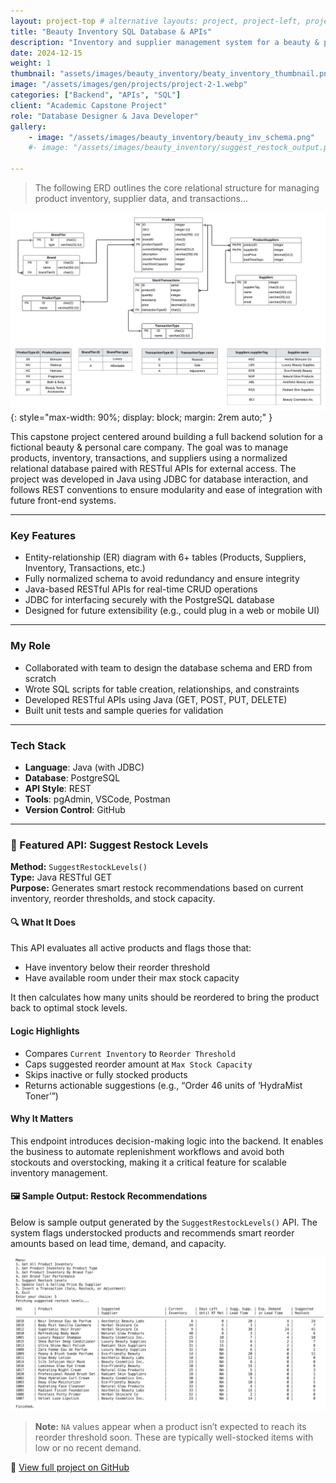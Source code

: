 ```yaml
---
layout: project-top # alternative layouts: project, project-left, project-right, project-top
title: "Beauty Inventory SQL Database & APIs"
description: "Inventory and supplier management system for a beauty & personal care company"
date: 2024-12-15
weight: 1
thumbnail: "assets/images/beauty_inventory/beaty_inventory_thumbnail.png"
image: "/assets/images/gen/projects/project-2-1.webp"
categories: ["Backend", "APIs", "SQL"]
client: "Academic Capstone Project"
role: "Database Designer & Java Developer"
gallery:
    - image: "/assets/images/beauty_inventory/beauty_inv_schema.png" 
    #- image: "/assets/images/beauty_inventory/suggest_restock_output.png" 

---
```


> The following ERD outlines the core relational structure for managing product inventory, supplier data, and transactions...

![ERD Diagram](assets/images/beauty_inventory/beauty_inv_schema.png){: style="max-width: 90%; display: block; margin: 2rem auto;" }


This capstone project centered around building a full backend solution for a fictional beauty & personal care company. The goal was to manage products, inventory, transactions, and suppliers using a normalized relational database paired with RESTful APIs for external access. The project was developed in Java using JDBC for database interaction, and follows REST conventions to ensure modularity and ease of integration with future front-end systems.

---

### Key Features
- Entity-relationship (ER) diagram with 6+ tables (Products, Suppliers, Inventory, Transactions, etc.)
- Fully normalized schema to avoid redundancy and ensure integrity
- Java-based RESTful APIs for real-time CRUD operations
- JDBC for interfacing securely with the PostgreSQL database
- Designed for future extensibility (e.g., could plug in a web or mobile UI)


---

### My Role
- Collaborated with team to design the database schema and ERD from scratch
- Wrote SQL scripts for table creation, relationships, and constraints
- Developed RESTful APIs using Java (GET, POST, PUT, DELETE)
- Built unit tests and sample queries for validation

---

### Tech Stack
- **Language**: Java (with JDBC)
- **Database**: PostgreSQL
- **API Style**: REST
- **Tools**: pgAdmin, VSCode, Postman
- **Version Control**: GitHub

---

### 🌟 Featured API: Suggest Restock Levels

**Method:** `SuggestRestockLevels()`  
**Type:** Java RESTful GET  
**Purpose:** Generates smart restock recommendations based on current inventory, reorder thresholds, and stock capacity.

#### 🔍 What It Does
This API evaluates all active products and flags those that:
- Have inventory below their reorder threshold
- Have available room under their max stock capacity

It then calculates how many units should be reordered to bring the product back to optimal stock levels.

#### Logic Highlights
- Compares `Current Inventory` to `Reorder Threshold`
- Caps suggested reorder amount at `Max Stock Capacity`
- Skips inactive or fully stocked products
- Returns actionable suggestions (e.g., “Order 46 units of ‘HydraMist Toner’”)

####  Why It Matters
This endpoint introduces decision-making logic into the backend. It enables the business to automate replenishment workflows and avoid both stockouts and overstocking, making it a critical feature for scalable inventory management.

#### 🖼 Sample Output: Restock Recommendations

Below is sample output generated by the `SuggestRestockLevels()` API. The system flags understocked products and recommends smart reorder amounts based on lead time, demand, and capacity.

![Restock Recommendations Output](/assets/images/beauty_inventory/suggest_restock_output.png)

> **Note:** `NA` values appear when a product isn’t expected to reach its reorder threshold soon. These are typically well-stocked items with low or no recent demand. 

🔗 [View full project on GitHub](https://github.com/inaya-r/Beauty-Inventory-SQL-Database-APIs)